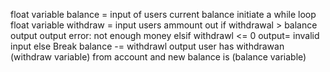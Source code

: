 float variable balance = input of users current balance
initiate a while loop
    float variable withdraw = input users ammount out
    if withdrawal > balance output
        output error: not enough money
    elsif withdrawl <= 0
        output= invalid input
    else
        Break
balance -= withdrawl
output user has withdrawan (withdraw variable) from account and new balance is (balance variable)
